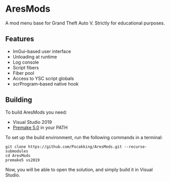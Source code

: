 # AresMods
A mod menu base for Grand Theft Auto V.
Strictly for educational purposes.

## Features
* ImGui–based user interface
* Unloading at runtime
* Log console
* Script fibers
* Fiber pool
* Access to YSC script globals
* scrProgram–based native hook

## Building
To build AresMods you need:
* Visual Studio 2019
* [Premake 5.0](https://premake.github.io/download.html) in your PATH

To set up the build environment, run the following commands in a terminal:
```dos
git clone https://github.com/Pocakking/AresMods.git --recurse-submodules
cd AresMods
premake5 vs2019
```
Now, you will be able to open the solution, and simply build it in Visual Studio.
